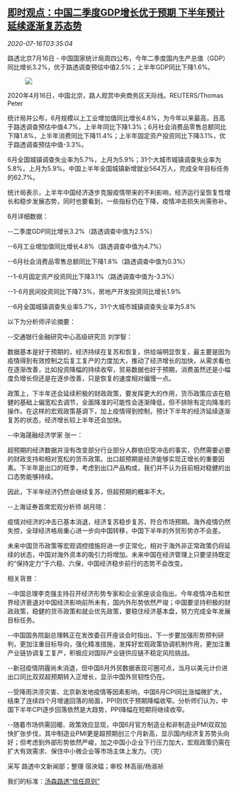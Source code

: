 <!--1594871602000-->
[即时观点：中国二季度GDP增长优于预期 下半年预计延续逐渐复苏态势](https://cn.reuters.com/article/instant-viewchina-gdp-0716-thur-idCNKCS24H0E6)
------

<div><i>2020-07-16T03:35:04</i></div><div class="StandardArticleBody_body"><p>路透北京7月16日 - 中国国家统计局周四公布，今年二季度国内生产总值（GDP）同比增长3.2%，优于路透调查预估中值2.5%；上半年GDP同比下降1.6%。 </p><div class="PrimaryAsset_container"><div class="Image_container" tabindex="-1"><figure class="Image_zoom" style="padding-bottom:"><div class="LazyImage_container LazyImage_dark" style="background-image:none"><img src="//s1.reutersmedia.net/resources/r/?m=02&amp;d=20200716&amp;t=2&amp;i=1525914534&amp;r=LYNXNPEG6F070&amp;w=600" aria-label="2020年4月16日，中国北京，路人观赏中央商务区天际线。REUTERS/Thomas Peter"/><div class="LazyImage_image LazyImage_fallback" style="background-image:url(//s1.reutersmedia.net/resources/r/?m=02&amp;d=20200716&amp;t=2&amp;i=1525914534&amp;r=LYNXNPEG6F070&amp;w=600);background-position:center center;background-color:inherit"></div></div><div class="Image_expand-button" aria-label="Expand Image Slideshow" role="button" tabindex="0"></div></figure><figcaption><div class="Image_caption"><span>2020年4月16日，中国北京，路人观赏中央商务区天际线。REUTERS/Thomas Peter</span></div></figcaption></div></div><p>统计局并公布，6月规模以上工业增加值同比增长4.8%，为今年以来最高，且高于路透调查预估中值4.7%，上半年同比下降1.3%；6月社会消费品零售总额同比下降1.8%，上半年消费同比下降11.4%；上半年固定资产投资同比下降3.1%，优于路透调查预估中值-3.3%。 </p><p>6月全国城镇调查失业率为5.7%，上月为5.9%；31个大城市城镇调查失业率为5.8%，上月为5.9%。中国上半年全国城镇新增就业564万人，完成全年目标任务的62.7%。 </p><p>统计局表示，上半年中国经济逐步克服疫情带来的不利影响，经济运行呈恢复性增长和稳步发展态势，同时也要看到，一些指标仍在下降，疫情冲击损失尚需弥补。     </p><p>6月详细数据：     </p><p>--二季度GDP同比增长3.2%（路透调查中值为2.5%）  </p><p>--6月工业增加值同比增长4.8%（路透调查中值为4.7%） </p><p>--6月社会消费品零售总额同比下降1.8%（路透调查中值为0.3%） </p><p>--1-6月固定资产投资同比下降3.1%（路透调查中值为-3.3%） </p><p>--1-6月民间投资同比下降7.3%，房地产开发投资同比增长1.9%  </p><p>--6月全国城镇调查失业率5.7%，31个大城市城镇调查失业率为5.8% </p><p>以下为分析师评论摘要：  </p><p>--交通银行金融研究中心高级研究员 刘学智： </p><p>数据基本是好于预期的，经济持续在复苏和恢复，供给端明显恢复，最主要是因为疫情得到有效控制之后复工复产的力度加大，推动了经济增长的加快，从需求看也在逐渐改善，比如投资降幅的持续收窄，贸易数据也好于预期，消费虽然还是小幅度负增长但还是在逐步改善，只是恢复的速度相对偏慢一点。 </p><p>政策上，下半年还会延续积极的财政政策，要发挥更大的作用，货币政策应该在稳健的基础上偏宽松去调节，全面降准的可能性会逐渐降低，但不排除有定向降准的操作。在这样的宏观政策基调下，加上疫情得到控制，预计下半年的经济延续逐渐复苏的状态，经济增长较上半年还会加快。    </p><p>--中海晟融经济学家 张一： </p><p>超预期的经济数据并没有改变部分行业部分人群依旧受冲击的事实，仍然需要必要的财政支持和相对宽松的货币政策。出口超预期是经济能够实现正增长的重要因素。下半年是出口的旺季，考虑到出口产品构成，我们并不认为目前相对稳健的出口态势能够持续。 </p><p>因此，下半年经济仍然会继续复苏，但超预期的概率不大。 </p><p>--上海证券首席宏观分析师 胡月晓： </p><p>疫情对经济的冲击已基本消退，经济复苏稳步复苏，符合市场预期。海外疫情仍然失控，全球经济格局重心进一步向中国转移，中国下半年的外贸形势亦不会差。 </p><p>未来中国货币政策等宏观调控措施将进一步正常化，相对于海外非正常政策仍将延续的状态，中国对海外资本的吸引力将增加。未来中国在经济管理上只要坚持既定的“保持定力”于六稳、六保，中国经济稳步前行的态势不会改变。 </p><p>相关背景：  </p><p>--中国总理李克强主持召开经济形势专家和企业家座谈会指出，今年疫情冲击和世界经济衰退对中国经济影响前所未有，国内外形势依然严竣；中国要坚持积极的财政政策，稳健的货币政策和就业优先政策，要稳住经济基本盘，努力完成全年发展目标任务。 </p><p>--中国国务院副总理韩正在发改委召开座谈会时指出，下一步要加强形势预判研判，更加注重目标导向，强化精准措施，发挥好宏观政策协调机制作用，更加注重产业链协调复工复产，积极应对国际产业链供应链不稳定风险挑战。 </p><p>--新冠疫情阴霾尚未消退，但中国6月外贸数据表现可圈可点，当月以美元计价进出口同比双双超预期转入正增长，显示中国外贸韧性仍在。 </p><p>--受降雨洪涝灾害、北京新发地疫情等因素影响，中国6月CPI同比涨幅微扩大，结束了连续四个月增速回落的局面，PPI则优于预期降幅收窄。分析师们认为，中国下半年CPI逐步回落依然是大趋势，PPI降幅在短期将继续收窄。 </p><p>--随着市场供需回暖、政策效应显现，中国6月官方制造业和非制造业PMI双双加快扩张步伐，其中制造业PMI更是超预期创三个月新高，显示国内经济复苏势头向好；但考虑到外部形势依然严峻，加之中国小企业下行压力加大，宏观政策仍需在扩大有效需求、保住中小微企业等市场主体上发力。（完）  </p><div class="Attribution_container"><div class="Attribution_attribution"><p class="Attribution_content">采写 路透中文新闻部；整理 宿泱韫；审校 林高丽/杨淑祯 </p></div></div><div class="StandardArticleBody_trustBadgeContainer"><span class="StandardArticleBody_trustBadgeTitle">我们的标准：</span><span class="trustBadgeUrl"><a href="https://www.thomsonreuters.cn/content/dam/openweb/documents/pdf/china/brochures/about-us-1.pdf">汤森路透“信任原则”</a></span></div></div>

